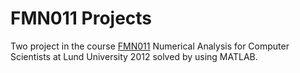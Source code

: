 # FMN011 Projects
Two project in the course [FMN011](http://www.maths.lth.se/na/courses/FMN011/) Numerical Analysis for Computer Scientists at Lund University 2012 solved by using MATLAB.
